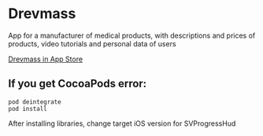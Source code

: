 # Drevmass

App for a manufacturer of medical products, with descriptions and prices of products, video tutorials and personal data of users

[Drevmass in App Store](https://apps.apple.com/ru/app/drevmass/id6450933706)

## If you get CocoaPods error: 
```
pod deintegrate
pod install
```
After installing libraries, change target iOS version for SVProgressHud
